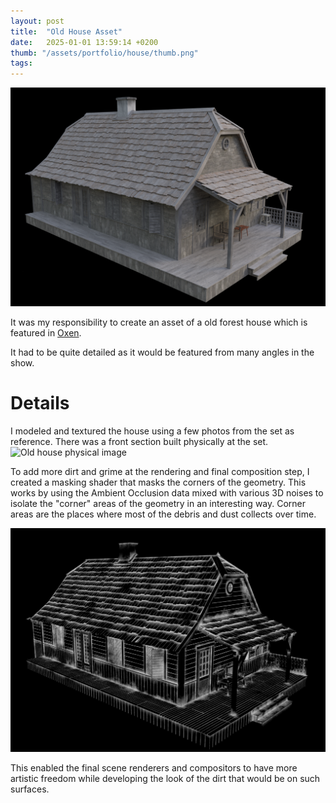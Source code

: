 ```yaml
---
layout: post
title:  "Old House Asset"
date:   2025-01-01 13:59:14 +0200
thumb: "/assets/portfolio/house/thumb.png"
tags: 
---
```


![Old house asset image](/assets/portfolio/house/screen1.png)

It was my responsibility to create an asset of a old forest house which is featured in [Oxen](https://www.imdb.com/title/tt27416866/).

It had to be quite detailed as it would be featured from many angles in the show.

# Details

I modeled and textured the house using a few photos from the set as reference. There was a front section built physically at the set.
![Old house physical image](/assets/portfolio/house/screen2.png)

To add more dirt and grime at the rendering and final composition step, I created a masking shader that masks the corners of the geometry. This works by using the Ambient Occlusion data mixed with various 3D noises to isolate the "corner" areas of the geometry in an interesting way. Corner areas are the places where most of the debris and dust collects over time.

![Old house asset image](/assets/portfolio//house/screen0.png)

This enabled the final scene renderers and compositors to have more artistic freedom while developing the look of the dirt that would be on such surfaces. 